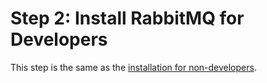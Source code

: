 # Step 2: Install RabbitMQ for Developers

This step is the same as the [installation for non-developers](/getting-started/general-installation/install-rabbitmq.md).


